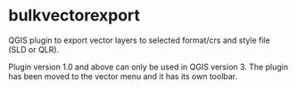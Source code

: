 bulkvectorexport
================

QGIS plugin to export vector layers to selected format/crs and
style file (SLD or QLR).
 
Plugin version 1.0 and above can only be used in QGIS version 3. The plugin has been moved to the vector menu and it has its own toolbar.
